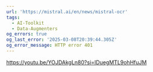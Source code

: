 ```yaml
---
url: 'https://mistral.ai/en/news/mistral-ocr'
tags:
  - AI-Toolkit
  - Data-Augmenters
og_errors: true
og_last_error: '2025-03-08T20:39:44.305Z'
og_error_message: HTTP error 401
---
```


https://youtu.be/YOJDAkgLn80?si=IDuegMTL9ohHfuJM
